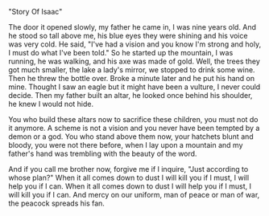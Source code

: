 "Story Of Isaac"

The door it opened slowly,
my father he came in,
I was nine years old.
And he stood so tall above me,
his blue eyes they were shining
and his voice was very cold.
He said, "I've had a vision
and you know I'm strong and holy,
I must do what I've been told."
So he started up the mountain,
I was running, he was walking,
and his axe was made of gold.
Well, the trees they got much smaller,
the lake a lady's mirror,
we stopped to drink some wine.
Then he threw the bottle over.
Broke a minute later
and he put his hand on mine.
Thought I saw an eagle
but it might have been a vulture,
I never could decide.
Then my father built an altar,
he looked once behind his shoulder,
he knew I would not hide.

You who build these altars now
to sacrifice these children,
you must not do it anymore.
A scheme is not a vision
and you never have been tempted
by a demon or a god.
You who stand above them now,
your hatchets blunt and bloody,
you were not there before,
when I lay upon a mountain
and my father's hand was trembling
with the beauty of the word.

And if you call me brother now,
forgive me if I inquire,
"Just according to whose plan?"
When it all comes down to dust
I will kill you if I must,
I will help you if I can.
When it all comes down to dust
I will help you if I must,
I will kill you if I can.
And mercy on our uniform,
man of peace or man of war,
the peacock spreads his fan.
